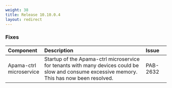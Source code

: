 ```yaml
---
weight: 38
title: Release 10.10.0.4
layout: redirect
---
```


### Fixes

<table>
<colgroup>
    <col style="width: 15%;">
    <col style="width: 70%;">
    <col style="width: 15%;">
</colgroup>
<thead>
<tr>
<th style="text-align:left">Component</th>
<th style="text-align:left">Description</th>
<th style="text-align:left">Issue</th>
</tr>
</thead>
<tbody> 

<tr>
<td style="text-align:left">Apama-ctrl microservice</td>
<td style="text-align:left">Startup of the Apama-ctrl microservice for tenants with many devices could be slow and consume excessive memory. This has now been resolved.</td>
<td style="text-align:left">PAB-2632</td>
</tr>
</tbody>
</table>






